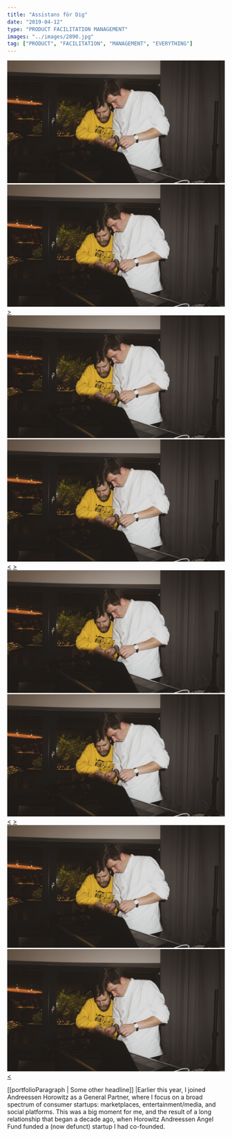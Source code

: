 ```yaml
---
title: "Assistans för Dig"
date: "2019-04-12"
type: "PRODUCT FACILITATION MANAGEMENT"
images: "../images/2890.jpg"
tag: ["PRODUCT", "FACILITATION", "MANAGEMENT", "EVERYTHING"]
---
```


<div class="imageGrid" id="imageGrid">
    <div class="imageWrapper">
        <div class="cssbox">
            <a id="image1" href="#image1"><img class="cssbox_thumb" src="https://raw.githubusercontent.com/mikethepurple/mikethepurple.github.io/7378d98bd3170c0122688eb30823af2a3d836c96/src/images/2890.jpg" />
                <span class="cssbox_full"><img src="https://raw.githubusercontent.com/mikethepurple/mikethepurple.github.io/7378d98bd3170c0122688eb30823af2a3d836c96/src/images/2890.jpg" /></span>
            </a>
            <a class="cssbox_close" href="#imageGrid"></a>
            <a class="cssbox_next" href="#image2">&gt;</a>
        </div>
    </div>
    <div class="imageWrapper">
        <div class="cssbox">
            <a id="image2" href="#image2"><img class="cssbox_thumb" src="https://raw.githubusercontent.com/mikethepurple/mikethepurple.github.io/7378d98bd3170c0122688eb30823af2a3d836c96/src/images/2890.jpg" />
                <span class="cssbox_full"><img src="https://raw.githubusercontent.com/mikethepurple/mikethepurple.github.io/7378d98bd3170c0122688eb30823af2a3d836c96/src/images/2890.jpg" /></span>
            </a>
            <a class="cssbox_close" href="#imageGrid"></a>
            <a class="cssbox_prev" href="#image1">&lt;</a>
            <a class="cssbox_next" href="#image3">&gt;</a>
        </div>
    </div>
    <div class="imageWrapper">
        <div class="cssbox">
            <a id="image3" href="#image3"><img class="cssbox_thumb" src="https://raw.githubusercontent.com/mikethepurple/mikethepurple.github.io/7378d98bd3170c0122688eb30823af2a3d836c96/src/images/2890.jpg" />
                <span class="cssbox_full"><img src="https://raw.githubusercontent.com/mikethepurple/mikethepurple.github.io/7378d98bd3170c0122688eb30823af2a3d836c96/src/images/2890.jpg" /></span>
            </a>
            <a class="cssbox_close" href="#imageGrid"></a>
            <a class="cssbox_prev" href="#image2">&lt;</a>
            <a class="cssbox_next" href="#image4">&gt;</a>
        </div>
    </div>
    <div class="imageWrapper">
        <div class="cssbox">
            <a id="image4" href="#image4"><img class="cssbox_thumb" src="https://raw.githubusercontent.com/mikethepurple/mikethepurple.github.io/7378d98bd3170c0122688eb30823af2a3d836c96/src/images/2890.jpg" />
                <span class="cssbox_full"><img src="https://raw.githubusercontent.com/mikethepurple/mikethepurple.github.io/7378d98bd3170c0122688eb30823af2a3d836c96/src/images/2890.jpg" /></span>
            </a>
            <a class="cssbox_close" href="#imageGrid"></a>
            <a class="cssbox_prev" href="#image3">&lt;</a>
        </div>
    </div>
</div>

[[portfolioParagraph | Some other headline]]
|Earlier this year, I joined Andreessen Horowitz as a General Partner, where I focus on a broad spectrum of consumer startups: marketplaces, entertainment/media, and social platforms. This was a big moment for me, and the result of a long relationship that began a decade ago, when Horowitz Andreessen Angel Fund funded a (now defunct) startup I had co-founded.

